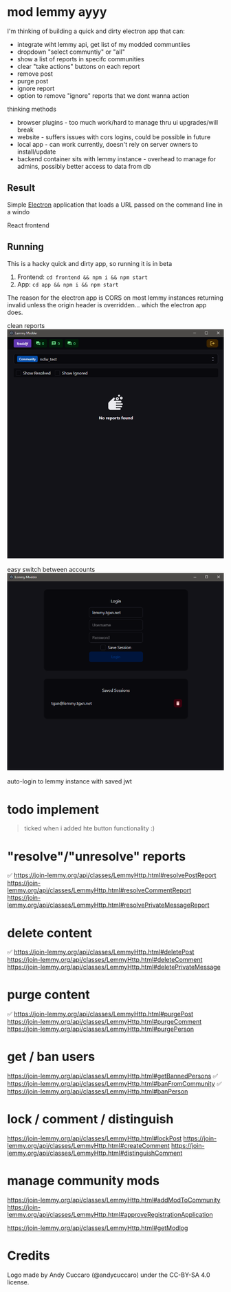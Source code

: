 # mod lemmy ayyy

I'm thinking of building a quick and dirty electron app that can:
- integrate wiht lemmy api, get list of my modded communtiies
- dropdown "select communtiy" or "all"
- show a list of reports in specifc communities
- clear "take actions" buttons on each report
 - remove post
 - purge post
 - ignore report
- option to remove "ignore" reports that we dont wanna action


thinking methods

 - browser plugins - too much work/hard to manage thru ui upgrades/will break
 - website  - suffers issues with cors logins, could be possible in future
 - local app - can work currently, doesn't rely on server owners to install/update
 - backend container sits with lemmy instance - overhead to manage for admins, possibly better access to data from db

## Result 

Simple [Electron](http://electron.atom.io) application that loads a URL
passed on the command line in a windo

React frontend


## Running

This is a hacky quick and dirty app, so running it is in beta

1. Frontend: `cd frontend && npm i && npm start`
2. App: `cd app && npm i && npm start`

The reason for the electron app is CORS on most lemmy instances returning invalid unless the origin header is overridden... which the electron app does.

clean reports
![Alt text](image.png)

easy switch between accounts
![Alt text](image-1.png)

auto-login to lemmy instance with saved jwt


# todo implement

 > ticked when i added hte button functionality :)

# "resolve"/"unresolve" reports
✅ https://join-lemmy.org/api/classes/LemmyHttp.html#resolvePostReport
https://join-lemmy.org/api/classes/LemmyHttp.html#resolveCommentReport
https://join-lemmy.org/api/classes/LemmyHttp.html#resolvePrivateMessageReport

# delete content
✅ https://join-lemmy.org/api/classes/LemmyHttp.html#deletePost
https://join-lemmy.org/api/classes/LemmyHttp.html#deleteComment
https://join-lemmy.org/api/classes/LemmyHttp.html#deletePrivateMessage

# purge content
✅ https://join-lemmy.org/api/classes/LemmyHttp.html#purgePost
https://join-lemmy.org/api/classes/LemmyHttp.html#purgeComment
https://join-lemmy.org/api/classes/LemmyHttp.html#purgePerson

# get / ban users
https://join-lemmy.org/api/classes/LemmyHttp.html#getBannedPersons
✅ https://join-lemmy.org/api/classes/LemmyHttp.html#banFromCommunity
✅ https://join-lemmy.org/api/classes/LemmyHttp.html#banPerson

# lock / comment / distinguish
https://join-lemmy.org/api/classes/LemmyHttp.html#lockPost
https://join-lemmy.org/api/classes/LemmyHttp.html#createComment
https://join-lemmy.org/api/classes/LemmyHttp.html#distinguishComment

# manage community mods
https://join-lemmy.org/api/classes/LemmyHttp.html#addModToCommunity
https://join-lemmy.org/api/classes/LemmyHttp.html#approveRegistrationApplication


https://join-lemmy.org/api/classes/LemmyHttp.html#getModlog


# Credits

Logo made by Andy Cuccaro (@andycuccaro) under the CC-BY-SA 4.0 license.

